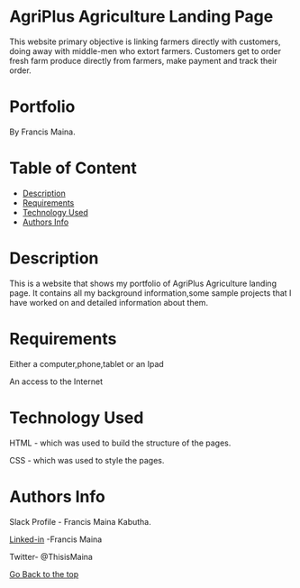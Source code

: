 # AgriPlus Agriculture Landing Page
This website primary objective is linking farmers directly with customers, doing away with middle-men who extort farmers. Customers get to order fresh farm produce directly from farmers, make payment and track their order.

# Portfolio
By Francis Maina.

# Table of Content
- [Description](https://github.com/Maina-Francis/AgriPlus-Agriculture/edit/main/README.md#description)
- [Requirements](https://github.com/Maina-Francis/AgriPlus-Agriculture/edit/main/README.md#requirements)
- [Technology Used](https://github.com/Maina-Francis/AgriPlus-Agriculture/edit/main/README.md#technology-used)
- [Authors Info](https://github.com/Maina-Francis/AgriPlus-Agriculture/edit/main/README.md#authors-info)

# Description
This is a website that shows my portfolio of AgriPlus Agriculture landing page. It contains all my background information,some sample projects that I have worked on and detailed information about them.

# Requirements
Either a computer,phone,tablet or an Ipad

An access to the Internet

# Technology Used
HTML - which was used to build the structure of the pages.

CSS - which was used to style the pages.


# Authors Info
Slack Profile - Francis Maina Kabutha.

[Linked-in](https://ke.linkedin.com/in/francis-maina-kabutha?trk=people-guest_people_search-card) -Francis Maina

Twitter- @ThisisMaina

[Go Back to the top](https://github.com/Maina-Francis/AgriPlus-Agriculture/edit/main/README.md#agriplus-agriculture-landing-page)
